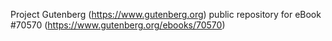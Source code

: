 Project Gutenberg (https://www.gutenberg.org) public repository for
eBook #70570 (https://www.gutenberg.org/ebooks/70570)
